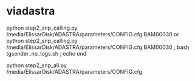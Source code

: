 # viadastra


python step2_snp_calling.py /media/ElissarDisk/ADASTRA/parameters/CONFIG.cfg BAM00030
or
python step2_snp_calling.py /media/ElissarDisk/ADASTRA/parameters/CONFIG.cfg BAM00030 ; bash tgsender_no_logs.sh ; echo end

python step2_snp_all.py /media/ElissarDisk/ADASTRA/parameters/CONFIG.cfg
